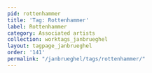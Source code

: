 ```yaml
---
pid: rottenhammer
title: 'Tag: Rottenhammer'
label: Rottenhammer
category: Associated artists
collection: worktags_janbrueghel
layout: tagpage_janbrueghel
order: '141'
permalink: "/janbrueghel/tags/rottenhammer/"
---
```

